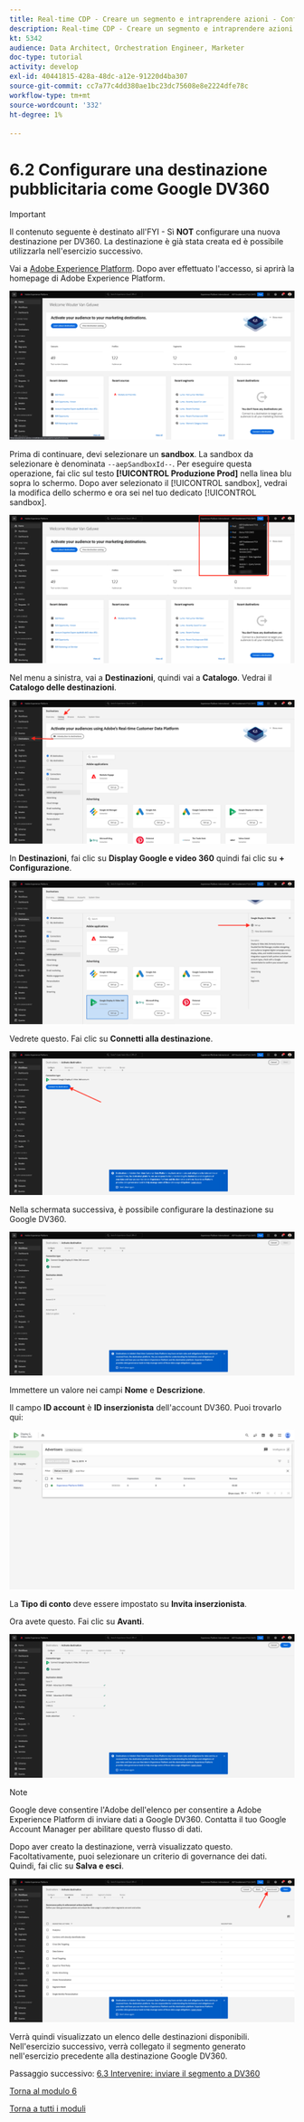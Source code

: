 ```yaml
---
title: Real-time CDP - Creare un segmento e intraprendere azioni - Configurare una destinazione pubblicitaria come Google DV360
description: Real-time CDP - Creare un segmento e intraprendere azioni - Configurare una destinazione pubblicitaria come Google DV360
kt: 5342
audience: Data Architect, Orchestration Engineer, Marketer
doc-type: tutorial
activity: develop
exl-id: 40441815-428a-48dc-a12e-91220d4ba307
source-git-commit: cc7a77c4dd380ae1bc23dc75608e8e2224dfe78c
workflow-type: tm+mt
source-wordcount: '332'
ht-degree: 1%

---
```


# 6.2 Configurare una destinazione pubblicitaria come Google DV360

>[!IMPORTANT]
>
>Il contenuto seguente è destinato all&#39;FYI - Sì **NOT** configurare una nuova destinazione per DV360. La destinazione è già stata creata ed è possibile utilizzarla nell&#39;esercizio successivo.

Vai a [Adobe Experience Platform](https://experience.adobe.com/platform). Dopo aver effettuato l&#39;accesso, si aprirà la homepage di Adobe Experience Platform.

![Acquisizione dei dati](../module2/images/home.png)

Prima di continuare, devi selezionare un **sandbox**. La sandbox da selezionare è denominata ``--aepSandboxId--``. Per eseguire questa operazione, fai clic sul testo **[!UICONTROL Produzione Prod]** nella linea blu sopra lo schermo. Dopo aver selezionato il [!UICONTROL sandbox], vedrai la modifica dello schermo e ora sei nel tuo dedicato [!UICONTROL sandbox].

![Acquisizione dei dati](../module2/images/sb1.png)

Nel menu a sinistra, vai a **Destinazioni**, quindi vai a **Catalogo**. Vedrai il **Catalogo delle destinazioni**.

![RTCDP](./images/rtcdp.png)

In **Destinazioni**, fai clic su **Display Google e video 360** quindi fai clic su **+ Configurazione**.

![RTCDP](./images/rtcdpgoogle.png)

Vedrete questo. Fai clic su **Connetti alla destinazione**.

![RTCDP](./images/rtcdpgooglecreate1.png)

Nella schermata successiva, è possibile configurare la destinazione su Google DV360.

![RTCDP](./images/rtcdpgooglecreatedest.png)

Immettere un valore nei campi **Nome** e **Descrizione**.

Il campo **ID account** è **ID inserzionista** dell&#39;account DV360. Puoi trovarlo qui:

![RTCDP](./images/rtcdpgoogledv360advid.png)

La **Tipo di conto** deve essere impostato su **Invita inserzionista**.

Ora avete questo. Fai clic su **Avanti**.

![RTCDP](./images/rtcdpgoogldv360new.png)

>[!NOTE]
>
>Google deve consentire l&#39;Adobe dell&#39;elenco per consentire a Adobe Experience Platform di inviare dati a Google DV360. Contatta il tuo Google Account Manager per abilitare questo flusso di dati.

Dopo aver creato la destinazione, verrà visualizzato questo. Facoltativamente, puoi selezionare un criterio di governance dei dati. Quindi, fai clic su **Salva e esci**.

![RTCDP](./images/rtcdpcreatedest1.png)

Verrà quindi visualizzato un elenco delle destinazioni disponibili.
Nell&#39;esercizio successivo, verrà collegato il segmento generato nell&#39;esercizio precedente alla destinazione Google DV360.

Passaggio successivo: [6.3 Intervenire: inviare il segmento a DV360](./ex3.md)

[Torna al modulo 6](./real-time-cdp-build-a-segment-take-action.md)

[Torna a tutti i moduli](../../overview.md)
